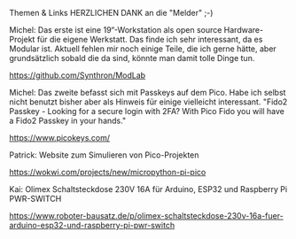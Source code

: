 Themen & Links
HERZLICHEN DANK an die "Melder" ;-)


Michel: Das erste ist eine 19“-Workstation als open source Hardware-Projekt für die eigene Werkstatt. Das finde ich sehr interessant, da es Modular ist. Aktuell fehlen mir noch einige Teile, die ich gerne hätte, aber grundsätzlich sobald die da sind, könnte man damit tolle Dinge tun.

https://github.com/Synthron/ModLab


Michel: Das zweite befasst sich mit Passkeys auf dem Pico. Habe ich selbst nicht benutzt bisher aber als Hinweis für einige vielleicht interessant.
"Fido2 Passkey - Looking for a secure login with 2FA? With Pico Fido you will have a Fido2 Passkey in your hands."

https://www.picokeys.com/


Patrick: Website zum Simulieren von Pico-Projekten

https://wokwi.com/projects/new/micropython-pi-pico


Kai: Olimex Schaltsteckdose 230V 16A für Arduino, ESP32 und Raspberry Pi PWR-SWITCH

https://www.roboter-bausatz.de/p/olimex-schaltsteckdose-230v-16a-fuer-arduino-esp32-und-raspberry-pi-pwr-switch
